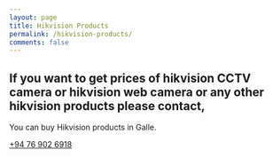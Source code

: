 ```yaml
---
layout: page
title: Hikvision Products
permalink: /hikvision-products/
comments: false
---
```


<section class="py-5 text-center container">
    <div class="row py-lg-5">
      <div class="col-lg-6 col-md-8 mx-auto">
        <h1 class="fw-light">If you want to get prices of hikvision CCTV camera or hikvision web camera or any other hikvision products please contact,</h1>
        <p class="lead text-muted">You can buy Hikvision products in Galle.</p>
        <p>
          <a href="tel:=+94769026918" class="btn btn-primary my-2">+94 76 902 6918</a>
        </p>
      </div>
    </div>
  </section>
